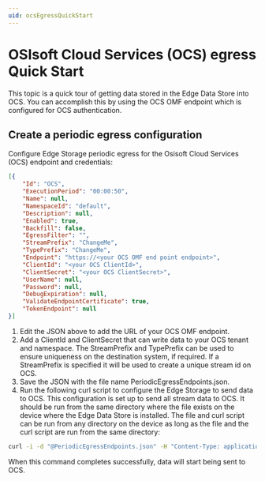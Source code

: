 ```yaml
---
uid: ocsEgressQuickStart
---
```


# OSIsoft Cloud Services (OCS) egress Quick Start

This topic is a quick tour of getting data stored in the Edge Data Store into OCS. You can accomplish this by using the OCS OMF endpoint which is configured for OCS authentication.

## Create a periodic egress configuration

Configure Edge Storage periodic egress for the Osisoft Cloud Services (OCS) endpoint and credentials:

```json
[{
    "Id": "OCS",
    "ExecutionPeriod": "00:00:50",
    "Name": null,
    "NamespaceId": "default",
    "Description": null,
    "Enabled": true,
    "Backfill": false,
    "EgressFilter": "",
    "StreamPrefix": "ChangeMe",
    "TypePrefix": "ChangeMe",
    "Endpoint": "https://<your OCS OMF end point endpoint>",
    "ClientId": "<your OCS ClientId>",
    "ClientSecret": "<your OCS ClientSecret>",
    "UserName": null,
    "Password": null,
    "DebugExpiration": null,
    "ValidateEndpointCertificate": true,
    "TokenEndpoint": null
}]
```

1. Edit the JSON above to add the URL of your OCS OMF endpoint.
2. Add a ClientId and ClientSecret that can write data to your OCS tenant and namespace.
The StreamPrefix and TypePrefix can be used to ensure uniqueness on the destination system, if required. If a StreamPrefix is specified it will be used to create a unique stream id on OCS.
3. Save the JSON with the file name PeriodicEgressEndpoints.json.
4. Run the following curl script to configure the Edge Storage to send data to OCS. This configuration is set up to send all stream data to OCS. It should be run from the same directory where the file exists on the device where the Edge Data Store is installed. The file and curl script can be run from any directory on the device as long as the file and the curl script are run from the same directory:

```bash
curl -i -d "@PeriodicEgressEndpoints.json" -H "Content-Type: application/json" -X PUT http://localhost:5590/api/v1/configuration/storage/PeriodicEgressEndpoints/
```

When this command completes successfully, data will start being sent to OCS.
